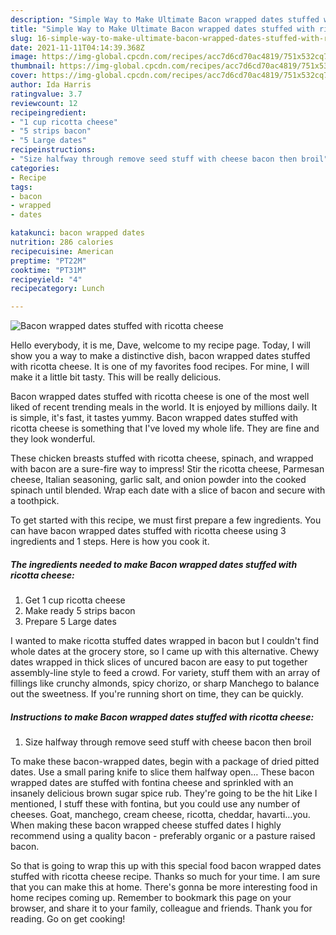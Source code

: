 ```yaml
---
description: "Simple Way to Make Ultimate Bacon wrapped dates stuffed with ricotta cheese"
title: "Simple Way to Make Ultimate Bacon wrapped dates stuffed with ricotta cheese"
slug: 16-simple-way-to-make-ultimate-bacon-wrapped-dates-stuffed-with-ricotta-cheese
date: 2021-11-11T04:14:39.368Z
image: https://img-global.cpcdn.com/recipes/acc7d6cd70ac4819/751x532cq70/bacon-wrapped-dates-stuffed-with-ricotta-cheese-recipe-main-photo.jpg
thumbnail: https://img-global.cpcdn.com/recipes/acc7d6cd70ac4819/751x532cq70/bacon-wrapped-dates-stuffed-with-ricotta-cheese-recipe-main-photo.jpg
cover: https://img-global.cpcdn.com/recipes/acc7d6cd70ac4819/751x532cq70/bacon-wrapped-dates-stuffed-with-ricotta-cheese-recipe-main-photo.jpg
author: Ida Harris
ratingvalue: 3.7
reviewcount: 12
recipeingredient:
- "1 cup ricotta cheese"
- "5 strips bacon"
- "5 Large dates"
recipeinstructions:
- "Size halfway through remove seed stuff with cheese bacon then broil"
categories:
- Recipe
tags:
- bacon
- wrapped
- dates

katakunci: bacon wrapped dates 
nutrition: 286 calories
recipecuisine: American
preptime: "PT22M"
cooktime: "PT31M"
recipeyield: "4"
recipecategory: Lunch

---
```



![Bacon wrapped dates stuffed with ricotta cheese](https://img-global.cpcdn.com/recipes/acc7d6cd70ac4819/751x532cq70/bacon-wrapped-dates-stuffed-with-ricotta-cheese-recipe-main-photo.jpg)

Hello everybody, it is me, Dave, welcome to my recipe page. Today, I will show you a way to make a distinctive dish, bacon wrapped dates stuffed with ricotta cheese. It is one of my favorites food recipes. For mine, I will make it a little bit tasty. This will be really delicious.

Bacon wrapped dates stuffed with ricotta cheese is one of the most well liked of recent trending meals in the world. It is enjoyed by millions daily. It is simple, it's fast, it tastes yummy. Bacon wrapped dates stuffed with ricotta cheese is something that I've loved my whole life. They are fine and they look wonderful.

These chicken breasts stuffed with ricotta cheese, spinach, and wrapped with bacon are a sure-fire way to impress! Stir the ricotta cheese, Parmesan cheese, Italian seasoning, garlic salt, and onion powder into the cooked spinach until blended. Wrap each date with a slice of bacon and secure with a toothpick.


To get started with this recipe, we must first prepare a few ingredients. You can have bacon wrapped dates stuffed with ricotta cheese using 3 ingredients and 1 steps. Here is how you cook it.

<!--inarticleads1-->

##### The ingredients needed to make Bacon wrapped dates stuffed with ricotta cheese:

1. Get 1 cup ricotta cheese
1. Make ready 5 strips bacon
1. Prepare 5 Large dates


I wanted to make ricotta stuffed dates wrapped in bacon but I couldn&#39;t find whole dates at the grocery store, so I came up with this alternative. Chewy dates wrapped in thick slices of uncured bacon are easy to put together assembly-line style to feed a crowd. For variety, stuff them with an array of fillings like crunchy almonds, spicy chorizo, or sharp Manchego to balance out the sweetness. If you&#39;re running short on time, they can be quickly. 

<!--inarticleads2-->

##### Instructions to make Bacon wrapped dates stuffed with ricotta cheese:

1. Size halfway through remove seed stuff with cheese bacon then broil


To make these bacon-wrapped dates, begin with a package of dried pitted dates. Use a small paring knife to slice them halfway open… These bacon wrapped dates are stuffed with fontina cheese and sprinkled with an insanely delicious brown sugar spice rub. They&#39;re going to be the hit Like I mentioned, I stuff these with fontina, but you could use any number of cheeses. Goat, manchego, cream cheese, ricotta, cheddar, havarti…you. When making these bacon wrapped cheese stuffed dates I highly recommend using a quality bacon - preferably organic or a pasture raised bacon. 

So that is going to wrap this up with this special food bacon wrapped dates stuffed with ricotta cheese recipe. Thanks so much for your time. I am sure that you can make this at home. There's gonna be more interesting food in home recipes coming up. Remember to bookmark this page on your browser, and share it to your family, colleague and friends. Thank you for reading. Go on get cooking!
